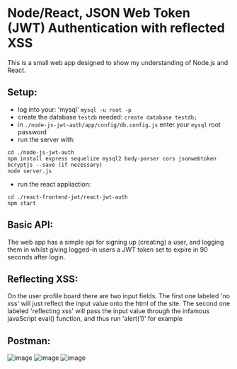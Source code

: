 # Node/React, JSON Web Token (JWT) Authentication with reflected XSS
 
This is a small web app designed to show my understanding of Node.js and React.

## Setup:  
 - log into your: 'mysql' `mysql -u root -p`
 - create the database `testdb` needed: `create database testdb;`
 - in `./node-js-jwt-auth/app/config/db.config.js` enter your `mysql` root password
 - run the server with:
```
cd ./node-js-jwt-auth
npm install express sequelize mysql2 body-parser cors jsonwebtoken bcryptjs --save (if necessary)
node server.js
```
 - run the react appliaction:
```
cd ./react-frontend-jwt/react-jwt-auth
npm start
```


## Basic API:
The web app has a simple api for signing up (creating) a user, and logging them in whilst
giving logged-in users a JWT token set to expire in 90 seconds after login.

## Reflecting XSS:
On the user profile board there are two input fields. 
The first one labeled 'no xss' will just reflect the input value onto the html of the site.
The second one labeled 'reflecting xss' will pass the input value through the infamous javaScript eval() function,
and thus run 'alert(1)' for example

## Postman:
![image](https://user-images.githubusercontent.com/45371385/113756920-48b59f80-9712-11eb-8e5d-5d02cdc51414.png)
![image](https://user-images.githubusercontent.com/45371385/113756950-5408cb00-9712-11eb-92e2-8ef71b021efd.png)
![image](https://user-images.githubusercontent.com/45371385/113757064-7864a780-9712-11eb-969f-64f33e57342b.png)

